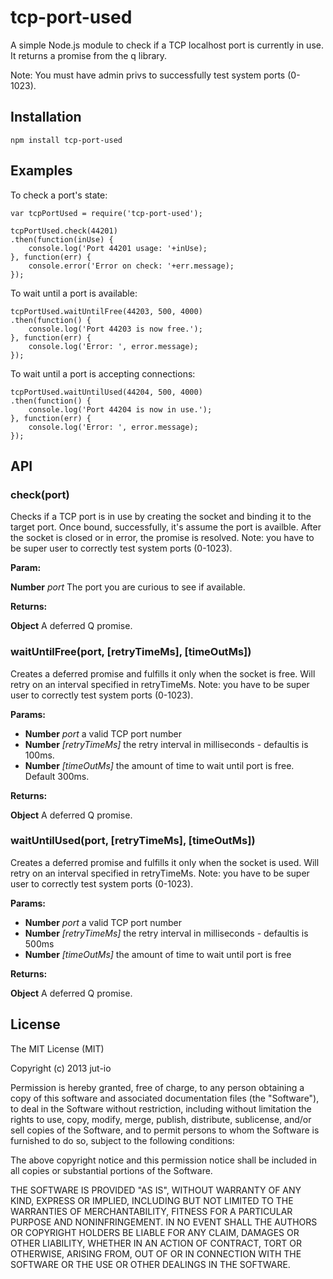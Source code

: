 tcp-port-used
=============

A simple Node.js module to check if a TCP localhost port is currently in use. It
returns a promise from the q library.

Note: You must have admin privs to successfully test system ports (0-1023).

## Installation

    npm install tcp-port-used

## Examples
To check a port's state:

    var tcpPortUsed = require('tcp-port-used');

    tcpPortUsed.check(44201)
    .then(function(inUse) {
        console.log('Port 44201 usage: '+inUse);
    }, function(err) {
        console.error('Error on check: '+err.message);
    });

To wait until a port is available:

    tcpPortUsed.waitUntilFree(44203, 500, 4000)
    .then(function() {
        console.log('Port 44203 is now free.');
    }, function(err) {
        console.log('Error: ', error.message);
    });

To wait until a port is accepting connections:

    tcpPortUsed.waitUntilUsed(44204, 500, 4000)
    .then(function() {
        console.log('Port 44204 is now in use.');
    }, function(err) {
        console.log('Error: ', error.message);
    });

## API


### check(port)
Checks if a TCP port is in use by creating the socket and binding it to the
target port. Once bound, successfully, it's assume the port is availble.
After the socket is closed or in error, the promise is resolved.
Note: you have to be super user to correctly test system ports (0-1023).

**Param:**

**Number** *port* The port you are curious to see if available.

**Returns:**

**Object** A deferred Q promise.

### waitUntilFree(port, [retryTimeMs], [timeOutMs])
Creates a deferred promise and fulfills it only when the socket is free.
Will retry on an interval specified in retryTimeMs.
Note: you have to be super user to correctly test system ports (0-1023).

**Params:**

* **Number** *port* a valid TCP port number
* **Number** *[retryTimeMs]* the retry interval in milliseconds - defaultis is 100ms.
* **Number** *[timeOutMs]* the amount of time to wait until port is free. Default 300ms.

**Returns:**

**Object** A deferred Q promise.

### waitUntilUsed(port, [retryTimeMs], [timeOutMs])

Creates a deferred promise and fulfills it only when the socket is used.
Will retry on an interval specified in retryTimeMs.
Note: you have to be super user to correctly test system ports (0-1023).

**Params:**

* **Number** *port* a valid TCP port number
* **Number** *[retryTimeMs]* the retry interval in milliseconds - defaultis is 500ms
* **Number** *[timeOutMs]* the amount of time to wait until port is free

**Returns:**

**Object** A deferred Q promise.


## License

The MIT License (MIT)

Copyright (c) 2013 jut-io

Permission is hereby granted, free of charge, to any person obtaining a copy of
this software and associated documentation files (the "Software"), to deal in
the Software without restriction, including without limitation the rights to
use, copy, modify, merge, publish, distribute, sublicense, and/or sell copies of
the Software, and to permit persons to whom the Software is furnished to do so,
subject to the following conditions:

The above copyright notice and this permission notice shall be included in all
copies or substantial portions of the Software.

THE SOFTWARE IS PROVIDED "AS IS", WITHOUT WARRANTY OF ANY KIND, EXPRESS OR
IMPLIED, INCLUDING BUT NOT LIMITED TO THE WARRANTIES OF MERCHANTABILITY, FITNESS
FOR A PARTICULAR PURPOSE AND NONINFRINGEMENT. IN NO EVENT SHALL THE AUTHORS OR
COPYRIGHT HOLDERS BE LIABLE FOR ANY CLAIM, DAMAGES OR OTHER LIABILITY, WHETHER
IN AN ACTION OF CONTRACT, TORT OR OTHERWISE, ARISING FROM, OUT OF OR IN
CONNECTION WITH THE SOFTWARE OR THE USE OR OTHER DEALINGS IN THE SOFTWARE.

